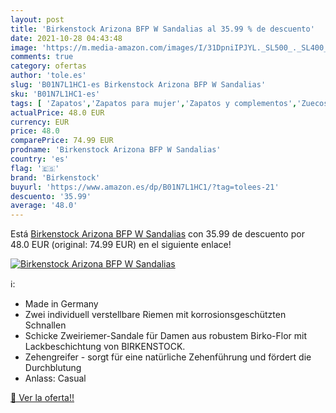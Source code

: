 ```yaml
---
layout: post
title: 'Birkenstock Arizona BFP W Sandalias al 35.99 % de descuento'
date: 2021-10-28 04:43:48
image: 'https://m.media-amazon.com/images/I/31DpniIPJYL._SL500_._SL400_.jpg'
comments: true
category: ofertas
author: 'tole.es'
slug: 'B01N7L1HC1-es Birkenstock Arizona BFP W Sandalias'
sku: 'B01N7L1HC1-es'
tags: [ 'Zapatos','Zapatos para mujer','Zapatos y complementos','Zuecos y mules de mujer','birkenstock','sandalias', ]
actualPrice: 48.0 EUR
currency: EUR
price: 48.0
comparePrice: 74.99 EUR
prodname: 'Birkenstock Arizona BFP W Sandalias'
country: 'es'
flag: '🇪🇸'
brand: 'Birkenstock'
buyurl: 'https://www.amazon.es/dp/B01N7L1HC1/?tag=tolees-21'
descuento: '35.99'
average: '48.0'
---
```


Está [Birkenstock Arizona BFP W Sandalias](https://www.amazon.es/dp/B01N7L1HC1/?tag=tolees-21) con 35.99 de descuento por 48.0 EUR (original: 74.99 EUR) en el siguiente enlace!

[![Birkenstock Arizona BFP W Sandalias](https://m.media-amazon.com/images/I/31DpniIPJYL._SL500_._SL400_.jpg)](https://www.amazon.es/dp/B01N7L1HC1/?tag=tolees-21)

ℹ️:

- Made in Germany
- Zwei individuell verstellbare Riemen mit korrosionsgeschützten Schnallen
- Schicke Zweiriemer-Sandale für Damen aus robustem Birko-Flor mit Lackbeschichtung von BIRKENSTOCK.
- Zehengreifer - sorgt für eine natürliche Zehenführung und fördert die Durchblutung
- Anlass: Casual

[🛒 Ver la oferta!!](https://www.amazon.es/dp/B01N7L1HC1/?tag=tolees-21)

